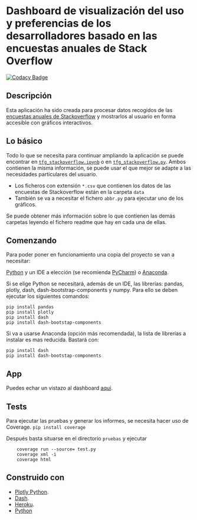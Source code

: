 # Dashboard de visualización del uso y preferencias de los desarrolladores basado en las encuestas anuales de Stack Overflow  

[![Codacy Badge](https://app.codacy.com/project/badge/Grade/c76950ce941e42c783f68748c6d639cf)](https://www.codacy.com/gh/albarrom/GII_O_MA_21.05/dashboard?utm_source=github.com&amp;utm_medium=referral&amp;utm_content=albarrom/GII_O_MA_21.05&amp;utm_campaign=Badge_Grade)

## Descripción

Esta aplicación ha sido creada para procesar datos recogidos de las [encuestas anuales de Stackoverflow](https://insights.stackoverflow.com/survey?_ga=2.189292843.1285052511.1645528337-438523718.1645528337) y mostrarlos al usuario en forma accesible con gráficos interactivos.

## Lo básico

Todo lo que se necesita para continuar ampliando la aplicación se puede encontrar en [` tfg_stackoverflow.ipynb `](https://github.com/albarrom/GII_O_MA_21.05/blob/main/tfg_stackoverflow.ipynb) o en [` tfg_stackoverflow.py `](https://github.com/albarrom/GII_O_MA_21.05/blob/main/tfg_stackoverflow.py). Ambos contienen la misma información, se puede usar el que mejor se adapte a las necesidades particulares del usuario.

  * Los ficheros con extensión ` *.csv ` que contienen los datos de las encuestas de Stackoverflow están en la carpeta ` data `
  * También se va a necesitar el fichero ` abbr.py ` para ejecutar uno de los gráficos.

Se puede obtener más información sobre lo que contienen las demás carpetas leyendo el fichero readme que hay en cada una de ellas.

## Comenzando
Para poder poner en funcionamiento una copia del proyecto se van a necesitar:

[Python](https://www.python.org/downloads/windows/) y un IDE a elección (se recomienda [PyCharm](https://www.jetbrains.com/pycharm/download/#section=windows)) o [Anaconda](https://www.anaconda.com/).

Si se elige Python se necesitará, además de un IDE, las librerías: pandas, plotly, dash, dash-bootstrap-components y numpy. Para ello se deben ejecutar los siguientes comandos:

	pip install pandas
	pip install plotly
	pip install dash
	pip install dash-bootstap-components
	 
Si va a usarse Anaconda (opción más recomendada), la lista de librerías a instalar es mas reducida. Bastará con:

	pip install dash
	pip install dash-bootstap-components
		
## App

Puedes echar un vistazo al dashboard [aquí](https://tfg-dashboard.herokuapp.com/). 

## Tests

Para ejecutar las pruebas y generar los informes, se necesita hacer uso de Coverage. ` pip install coverage `

Después basta situarse en el directorio ` pruebas ` y ejecutar 

``` 
    coverage run --source= test.py
    coverage xml -i
    coverage html
```

## Construido con

  * [Plotly Python](https://plotly.com/python/). 
  * [Dash](https://dash.plotly.com/).
  * [Heroku](https://www.heroku.com/developers).
  * [Python](https://www.python.org/downloads/release/python-3100/)

